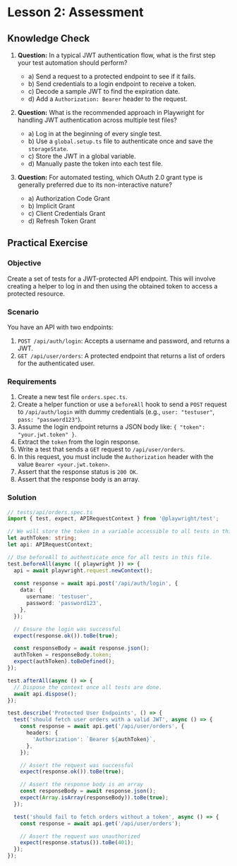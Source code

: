 # Lesson 2: Assessment

## Knowledge Check

1.  **Question:** In a typical JWT authentication flow, what is the first step your test automation should perform?
    *   a) Send a request to a protected endpoint to see if it fails.
    *   b) Send credentials to a login endpoint to receive a token.
    *   c) Decode a sample JWT to find the expiration date.
    *   d) Add a `Authorization: Bearer` header to the request.

2.  **Question:** What is the recommended approach in Playwright for handling JWT authentication across multiple test files?
    *   a) Log in at the beginning of every single test.
    *   b) Use a `global.setup.ts` file to authenticate once and save the `storageState`.
    *   c) Store the JWT in a global variable.
    *   d) Manually paste the token into each test file.

3.  **Question:** For automated testing, which OAuth 2.0 grant type is generally preferred due to its non-interactive nature?
    *   a) Authorization Code Grant
    *   b) Implicit Grant
    *   c) Client Credentials Grant
    *   d) Refresh Token Grant

## Practical Exercise

### Objective

Create a set of tests for a JWT-protected API endpoint. This will involve creating a helper to log in and then using the obtained token to access a protected resource.

### Scenario

You have an API with two endpoints:
1.  `POST /api/auth/login`: Accepts a username and password, and returns a JWT.
2.  `GET /api/user/orders`: A protected endpoint that returns a list of orders for the authenticated user.

### Requirements

1.  Create a new test file `orders.spec.ts`.
2.  Create a helper function or use a `beforeAll` hook to send a `POST` request to `/api/auth/login` with dummy credentials (e.g., `user: "testuser"`, `pass: "password123"`).
3.  Assume the login endpoint returns a JSON body like: `{ "token": "your.jwt.token" }`.
4.  Extract the `token` from the login response.
5.  Write a test that sends a `GET` request to `/api/user/orders`.
6.  In this request, you must include the `Authorization` header with the value `Bearer <your.jwt.token>`.
7.  Assert that the response status is `200 OK`.
8.  Assert that the response body is an array.

### Solution

```typescript
// tests/api/orders.spec.ts
import { test, expect, APIRequestContext } from '@playwright/test';

// We will store the token in a variable accessible to all tests in this file.
let authToken: string;
let api: APIRequestContext;

// Use beforeAll to authenticate once for all tests in this file.
test.beforeAll(async ({ playwright }) => {
  api = await playwright.request.newContext();
  
  const response = await api.post('/api/auth/login', {
    data: {
      username: 'testuser',
      password: 'password123',
    },
  });

  // Ensure the login was successful
  expect(response.ok()).toBe(true);

  const responseBody = await response.json();
  authToken = responseBody.token;
  expect(authToken).toBeDefined();
});

test.afterAll(async () => {
  // Dispose the context once all tests are done.
  await api.dispose();
});

test.describe('Protected User Endpoints', () => {
  test('should fetch user orders with a valid JWT', async () => {
    const response = await api.get('/api/user/orders', {
      headers: {
        'Authorization': `Bearer ${authToken}`,
      },
    });

    // Assert the request was successful
    expect(response.ok()).toBe(true);

    // Assert the response body is an array
    const responseBody = await response.json();
    expect(Array.isArray(responseBody)).toBe(true);
  });

  test('should fail to fetch orders without a token', async () => {
    const response = await api.get('/api/user/orders');

    // Assert the request was unauthorized
    expect(response.status()).toBe(401);
  });
});